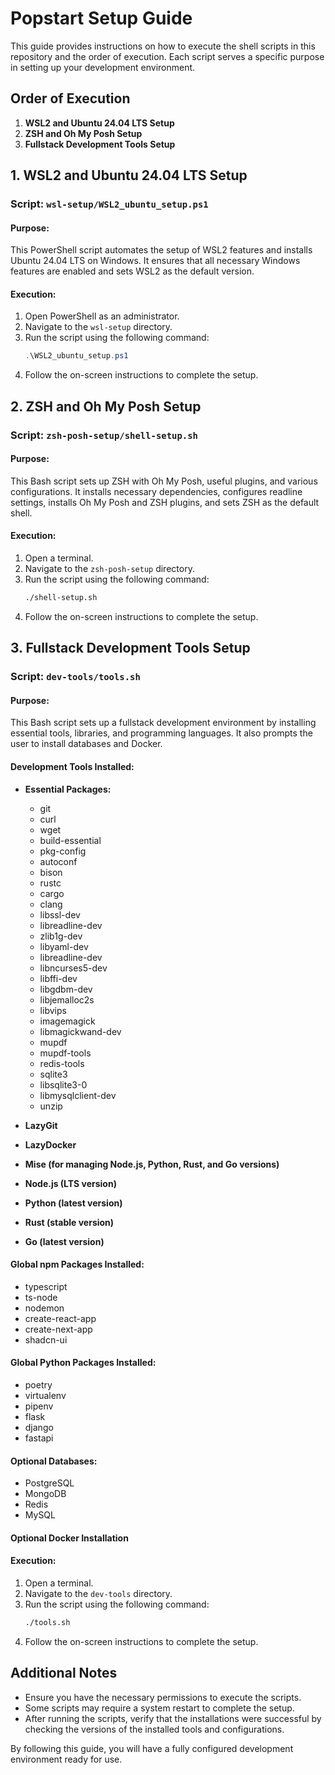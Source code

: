 # Popstart Setup Guide

This guide provides instructions on how to execute the shell scripts in this repository and the order of execution. Each script serves a specific purpose in setting up your development environment.

## Order of Execution

1. **WSL2 and Ubuntu 24.04 LTS Setup**
2. **ZSH and Oh My Posh Setup**
3. **Fullstack Development Tools Setup**

## 1. WSL2 and Ubuntu 24.04 LTS Setup

### Script: `wsl-setup/WSL2_ubuntu_setup.ps1`

#### Purpose:
This PowerShell script automates the setup of WSL2 features and installs Ubuntu 24.04 LTS on Windows. It ensures that all necessary Windows features are enabled and sets WSL2 as the default version.

#### Execution:
1. Open PowerShell as an administrator.
2. Navigate to the `wsl-setup` directory.
3. Run the script using the following command:
   ```powershell
   .\WSL2_ubuntu_setup.ps1
   ```
4. Follow the on-screen instructions to complete the setup.

## 2. ZSH and Oh My Posh Setup

### Script: `zsh-posh-setup/shell-setup.sh`

#### Purpose:
This Bash script sets up ZSH with Oh My Posh, useful plugins, and various configurations. It installs necessary dependencies, configures readline settings, installs Oh My Posh and ZSH plugins, and sets ZSH as the default shell.

#### Execution:
1. Open a terminal.
2. Navigate to the `zsh-posh-setup` directory.
3. Run the script using the following command:
   ```bash
   ./shell-setup.sh
   ```
4. Follow the on-screen instructions to complete the setup.

## 3. Fullstack Development Tools Setup

### Script: `dev-tools/tools.sh`

#### Purpose:
This Bash script sets up a fullstack development environment by installing essential tools, libraries, and programming languages. It also prompts the user to install databases and Docker.

#### Development Tools Installed:

- **Essential Packages:**
  - git
  - curl
  - wget
  - build-essential
  - pkg-config
  - autoconf
  - bison
  - rustc
  - cargo
  - clang
  - libssl-dev
  - libreadline-dev
  - zlib1g-dev
  - libyaml-dev
  - libreadline-dev
  - libncurses5-dev
  - libffi-dev
  - libgdbm-dev
  - libjemalloc2s
  - libvips
  - imagemagick
  - libmagickwand-dev
  - mupdf
  - mupdf-tools
  - redis-tools
  - sqlite3
  - libsqlite3-0
  - libmysqlclient-dev
  - unzip

- **LazyGit**
- **LazyDocker**
- **Mise (for managing Node.js, Python, Rust, and Go versions)**
- **Node.js (LTS version)**
- **Python (latest version)**
- **Rust (stable version)**
- **Go (latest version)**

#### Global npm Packages Installed:
- typescript
- ts-node
- nodemon
- create-react-app
- create-next-app
- shadcn-ui

#### Global Python Packages Installed:
- poetry
- virtualenv
- pipenv
- flask
- django
- fastapi

#### Optional Databases:
- PostgreSQL
- MongoDB
- Redis
- MySQL

#### Optional Docker Installation

#### Execution:
1. Open a terminal.
2. Navigate to the `dev-tools` directory.
3. Run the script using the following command:
   ```bash
   ./tools.sh
   ```
4. Follow the on-screen instructions to complete the setup.

## Additional Notes

- Ensure you have the necessary permissions to execute the scripts.
- Some scripts may require a system restart to complete the setup.
- After running the scripts, verify that the installations were successful by checking the versions of the installed tools and configurations.

By following this guide, you will have a fully configured development environment ready for use.
